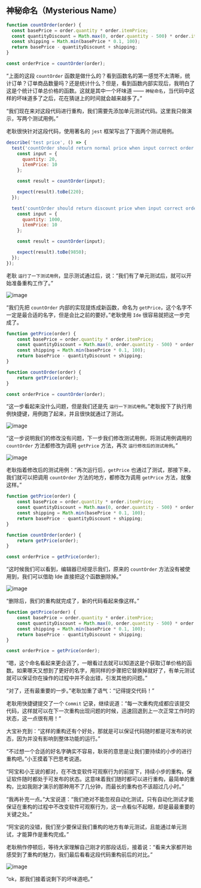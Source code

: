 ## 神秘命名（Mysterious Name）

```js
function countOrder(order) {
  const basePrice = order.quantity * order.itemPrice;
  const quantityDiscount = Math.max(0, order.quantity - 500) * order.itemPrice * 0.05;
  const shipping = Math.min(basePrice * 0.1, 100);
  return basePrice - quantityDiscount + shipping;
}

const orderPrice = countOrder(order);
```

“上面的这段 `countOrder` 函数是做什么的？看到函数名的第一感觉不太清晰，统计订单？订单商品数量吗？还是统计什么？但是，看到函数内部实现后，我明白了这是个统计订单总价格的函数。这就是其中一个坏味道 —— `神秘命名`，当代码中这样的坏味道多了之后，花在猜谜上的时间就会越来越多了。”

“我们现在来对这段代码进行重构，我们需要先添加单元测试代码。这里我只做演示，写两个测试用例。”

老耿很快针对这段代码，使用著名的 `jest` 框架写出了下面两个测试用例。

```js
describe('test price', () => {
  test('countOrder should return normal price when input correct order quantity < 500', () => {
    const input = {
      quantity: 20,
      itemPrice: 10
    };

    const result = countOrder(input);

    expect(result).toBe(220);
  });

  test('countOrder should return discount price when input correct order quantity > 500', () => {
    const input = {
      quantity: 1000,
      itemPrice: 10
    };

    const result = countOrder(input);

    expect(result).toBe(9850);
  });
});
```

老耿 `运行了一下测试用例`，显示测试通过后，说：“我们有了单元测试后，就可以开始准备重构工作了。”

![image](http://shadows-mall.oss-cn-shenzhen.aliyuncs.com/images/assets/common/Xnip2021-06-08_07-06-24.jpg)

“我们先把 `countOrder` 内部的实现提炼成新函数，命名为 `getPrice`，这个名字不一定是最合适的名字，但是会比之前的要好。”老耿使用 `Ide` 很容易就把这一步完成了。

```js
function getPrice(order) {
    const basePrice = order.quantity * order.itemPrice;
    const quantityDiscount = Math.max(0, order.quantity - 500) * order.itemPrice * 0.05;
    const shipping = Math.min(basePrice * 0.1, 100);
    return basePrice - quantityDiscount + shipping;
}

function countOrder(order) {
    return getPrice(order);
}

const orderPrice = countOrder(order);
```

“这一步看起来没什么问题，但是我们还是先 `运行一下测试用例`。”老耿按下了执行用例快捷键，用例跑了起来，并且很快就通过了测试。

![image](http://shadows-mall.oss-cn-shenzhen.aliyuncs.com/images/assets/common/Xnip2021-06-08_07-06-24.jpg)

“这一步说明我们的修改没有问题，下一步我们修改测试用例，将测试用例调用的 `countOrder` 方法都修改为调用 `getPrice` 方法，再次 `运行修改后的测试用例`。”

![image](http://shadows-mall.oss-cn-shenzhen.aliyuncs.com/images/assets/common/Xnip2021-06-08_07-07-52.jpg)

老耿指着修改后的测试用例：“再次运行后，`getPrice` 也通过了测试，那接下来，我们就可以把调用 `countOrder` 方法的地方，都修改为调用 `getPrice` 方法，就像这样。”

```js
function getPrice(order) {
    const basePrice = order.quantity * order.itemPrice;
    const quantityDiscount = Math.max(0, order.quantity - 500) * order.itemPrice * 0.05;
    const shipping = Math.min(basePrice * 0.1, 100);
    return basePrice - quantityDiscount + shipping;
}

function countOrder(order) {
    return getPrice(order);
}

const orderPrice = getPrice(order);
```

“这时候我们可以看到，编辑器已经提示我们，原来的 `countOrder` 方法没有被使用到，我们可以借助 Ide 直接把这个函数删除掉。”

![image](http://shadows-mall.oss-cn-shenzhen.aliyuncs.com/images/assets/common/Xnip2021-06-08_07-11-47.jpg)

“删除后，我们的重构就完成了，新的代码看起来像这样。”

```js
function getPrice(order) {
    const basePrice = order.quantity * order.itemPrice;
    const quantityDiscount = Math.max(0, order.quantity - 500) * order.itemPrice * 0.05;
    const shipping = Math.min(basePrice * 0.1, 100);
    return basePrice - quantityDiscount + shipping;
}

const orderPrice = getPrice(order);
```

“嗯，这个命名看起来更合适了，一眼看过去就可以知道这是个获取订单价格的函数。如果哪天又想到了更好的名字，用同样的步骤把它替换掉就好了，有单元测试就可以保证你在操作的过程中并不会出错，引发其他的问题。”

“对了，还有最重要的一步。”老耿加重了语气：“记得提交代码！”

老耿用快捷键提交了一个 `Commit` 记录，继续说道：“每一次重构完成都应该提交代码，这样就可以在下一次重构出现问题的时候，迅速回退到上一次正常工作时的状态，这一点很有用！“

大宝补充到：“这样的重构还有个好处，那就是可以保证代码随时都是可发布的状态，因为并没有影响到整体功能的运行。”

“不过想一个合适的好名字确实不容易，耿哥的意思是让我们要持续的小步的进行重构吧。”小王摸着下巴思考说道。

“阿宝和小王说的都对，在不改变软件可观察行为的前提下，持续小步的重构，保证软件随时都处于可发布的状态。这意味着我们随时都可以进行重构，最简单的重构，比如我刚才演示的那种用不了几分钟，而最长的重构也不该超过几小时。”

“我再补充一点。”大宝说道：“我们绝对不能忽视自动化测试，只有自动化测试才能保证在重构的过程中不改变软件可观察行为，这一点看似不起眼，却是最最重要的关键之处。”

“阿宝说的没错，我们至少要保证我们重构的地方有单元测试，且能通过单元测试，才能算作是重构完成。”

老耿稍作停顿后，等待大家理解自己刚才的那段话后，接着说：“看来大家都开始感受到了重构的魅力，我们最后看看这段代码重构前后的对比。”

![image](http://shadows-mall.oss-cn-shenzhen.aliyuncs.com/images/assets/common/Xnip2021-06-14_09-13-23.jpg)

“ok，那我们接着说剩下的坏味道吧。”
